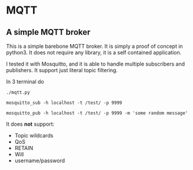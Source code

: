 # MQTT
## A simple MQTT broker

This is a simple barebone MQTT broker. It is simply a proof of concept in python3. It does not require any library, it is a self contained application.

I tested it with Mosquitto, and it is able to handle multiple subscribers and publishers. It support just literal topic filtering.

In 3 terminal do

`./mqtt.py`

`mosquitto_sub -h localhost -t /test/ -p 9999`

`mosquitto_pub -h localhost -t /test/ -p 9999 -m 'some random message'`

It does **not** support:
- Topic wildcards
- QoS
- RETAIN
- Will
- username/password
